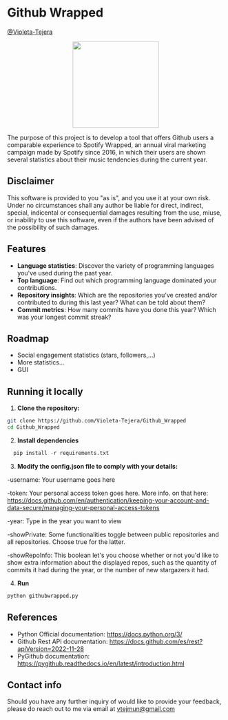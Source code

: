 
# Github Wrapped 
[@Violeta-Tejera](https://www.github.com/Violeta-Tejera)

<p align="center">
  <img src="https://github.com/Violeta-Tejera/Github_Wrapped/assets/80209320/200beba1-f3d2-4995-8693-455e83f574aa" width="200" height="200">
</p>

The purpose of this project is to develop a tool that offers Github users a comparable experience to Spotify Wrapped, an annual viral marketing campaign made by Spotify since 2016, in which their users are shown several statistics about their music tendencies during the current year.

## Disclaimer

This software is provided to you "as is", and you use it at your own risk. Under no circumstances shall any author be liable for direct, indirect, special, indicental or consequential damages resulting from the use, miuse, or inability to use this software, even if the authors have been advised of the possibility of such damages.

## Features

- **Language statistics**: Discover the variety of programming languages you've used during the past year.
- **Top language**: Find out which programming language dominated your contributions.
- **Repository insights**: Which are the repositories you've created and/or contributed to during this last year? What can be told about them?
- **Commit metrics**: How many commits have you done this year? Which was your longest commit streak?

## Roadmap
- Social engagement statistics (stars, followers,...)
- More statistics...
- GUI

## Running it locally

1. **Clone the repository:**
  ```bash
  git clone https://github.com/Violeta-Tejera/Github_Wrapped
  cd Github_Wrapped
  ```
2. **Install dependencies**
```python
  pip install -r requirements.txt
```

3. **Modify the config.json file to comply with your details:**
   
  -username: Your username goes here
  
  -token: Your personal access token goes here. More info. on that here: https://docs.github.com/en/authentication/keeping-your-account-and-data-secure/managing-your-personal-access-tokens
 
  -year: Type in the year you want to view
  
  -showPrivate: Some functionalities toggle between public repositories and all repositories. Choose true for the latter.

  -showRepoInfo: This boolean let's you choose whether or not you'd like to show extra information about the displayed repos, such as the quantity of commits it had during the year, or the number of new stargazers it had. 

4. **Run**
```python
python githubwrapped.py
```

## References

- Python Official documentation: https://docs.python.org/3/
- Github Rest API documentation: https://docs.github.com/es/rest?apiVersion=2022-11-28
- PyGithub documentation: https://pygithub.readthedocs.io/en/latest/introduction.html

## Contact info

Should you have any further inquiry of would like to provide your feedback, please do reach out to me via email at vtejmun@gmail.com


